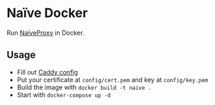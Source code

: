 # Naïve Docker

Run [NaïveProxy](https://github.com/klzgrad/naiveproxy) in Docker.

## Usage

- Fill out [Caddy config](config/Caddyfile)
- Put your certificate at `config/cert.pem` and key at `config/key.pem`
- Build the image with `docker build -t naive .`
- Start with `docker-compose up -d`
